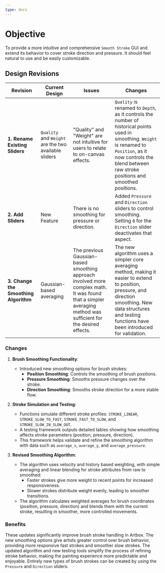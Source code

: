 ```yaml
---
type: docs
---
```


# Objective

To provide a more intuitive and comprehensive `Smooth Stroke` GUI and extend its behavior to cover stroke direction and pressure. It should feel natural to use and be easily customizable.

## Design Revisions

| **Revision**  | **Current Design**  | **Issues**  | **Changes** |
|---------------|---------------------|-------------|-------------|
| **1. Rename Existing Sliders** | `Quality` and `Weight` are the two available sliders | "Quality" and "Weight" are not intuitive for users to relate to on-canvas effects. | `Quality` is renamed to `Depth`, as it controls the number of historical points used in smoothing. `Weight` is renamed to `Position`, as it now controls the blend between raw stroke positions and smoothed positions. |
| **2. Add Sliders** | New Feature | There is no smoothing for pressure or direction. | Added `Pressure` and `Direction` sliders to control smoothing. Setting `0` for the `Direction` slider deactivates that aspect. |
| **3. Change the Smoothing Algorithm** | Gaussian-based averaging | The previous Gaussian-based smoothing approach involved more complex math. It was found that a simpler averaging method was sufficient for the desired effects. | The new algorithm uses a simpler core averaging method, making it easier to extend to position, pressure, and direction smoothing. New data structures and testing functions have been introduced for validation. |

### Changes

1. **Brush Smoothing Functionality**:
   - Introduced new smoothing options for brush strokes:
     - **Position Smoothing**: Controls the smoothing of brush positions.
     - **Pressure Smoothing**: Smooths pressure changes over the stroke.
     - **Direction Smoothing**: Smooths stroke direction for a more stable flow.

2. **Stroke Simulation and Testing**:
   - Functions simulate different stroke profiles: `STROKE_LINEAR`, `STROKE_SLOW_TO_FAST`, `STROKE_FAST_TO_SLOW`, and `STROKE_SLOW_IN_SLOW_OUT`.
   - A testing framework outputs detailed tables showing how smoothing affects stroke parameters (position, pressure, direction).
   - This framework helps validate and refine the smoothing algorithm with data such as `average_x`, `average_y`, and `average_pressure`.

3. **Revised Smoothing Algorithm**:
   - The algorithm uses velocity and history based weighting, with simple averaging and linear blending for stroke attributes from raw to smoothed:
     - Faster strokes give more weight to recent points for increased responsiveness.
     - Slower strokes distribute weight evenly, leading to smoother transitions.
   - The algorithm calculates weighted averages for brush coordinates (position, pressure, direction) and blends them with the current stroke, resulting in smoother, more controlled movements.

### **Benefits**

These updates significantly improve brush stroke handling in Artbox. The new smoothing options give artists greater control over brush behavior, providing more responsive fast strokes and smoother slow strokes. The updated algorithm and new testing tools simplify the process of refining stroke behavior, making the painting experience more predictable and enjoyable. Entirely new types of brush strokes can be created by using the `Pressure` and `Direction` sliders.

